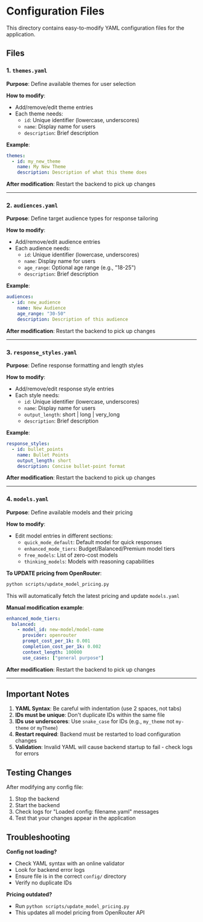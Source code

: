 # Configuration Files

This directory contains easy-to-modify YAML configuration files for the application.

## Files

### 1. `themes.yaml`
**Purpose**: Define available themes for user selection

**How to modify**:
- Add/remove/edit theme entries
- Each theme needs:
  - `id`: Unique identifier (lowercase, underscores)
  - `name`: Display name for users
  - `description`: Brief description

**Example**:
```yaml
themes:
  - id: my_new_theme
    name: My New Theme
    description: Description of what this theme does
```

**After modification**: Restart the backend to pick up changes

---

### 2. `audiences.yaml`
**Purpose**: Define target audience types for response tailoring

**How to modify**:
- Add/remove/edit audience entries
- Each audience needs:
  - `id`: Unique identifier (lowercase, underscores)
  - `name`: Display name for users
  - `age_range`: Optional age range (e.g., "18-25")
  - `description`: Brief description

**Example**:
```yaml
audiences:
  - id: new_audience
    name: New Audience
    age_range: "30-50"
    description: Description of this audience
```

**After modification**: Restart the backend to pick up changes

---

### 3. `response_styles.yaml`
**Purpose**: Define response formatting and length styles

**How to modify**:
- Add/remove/edit response style entries
- Each style needs:
  - `id`: Unique identifier (lowercase, underscores)
  - `name`: Display name for users
  - `output_length`: short | long | very_long
  - `description`: Brief description

**Example**:
```yaml
response_styles:
  - id: bullet_points
    name: Bullet Points
    output_length: short
    description: Concise bullet-point format
```

**After modification**: Restart the backend to pick up changes

---

### 4. `models.yaml`
**Purpose**: Define available models and their pricing

**How to modify**:
- Edit model entries in different sections:
  - `quick_mode_default`: Default model for quick responses
  - `enhanced_mode_tiers`: Budget/Balanced/Premium model tiers
  - `free_models`: List of zero-cost models
  - `thinking_models`: Models with reasoning capabilities

**To UPDATE pricing from OpenRouter**:
```bash
python scripts/update_model_pricing.py
```
This will automatically fetch the latest pricing and update `models.yaml`

**Manual modification example**:
```yaml
enhanced_mode_tiers:
  balanced:
    - model_id: new-model/model-name
      provider: openrouter
      prompt_cost_per_1k: 0.001
      completion_cost_per_1k: 0.002
      context_length: 100000
      use_cases: ["general purpose"]
```

**After modification**: Restart the backend to pick up changes

---

## Important Notes

1. **YAML Syntax**: Be careful with indentation (use 2 spaces, not tabs)
2. **IDs must be unique**: Don't duplicate IDs within the same file
3. **IDs use underscores**: Use `snake_case` for IDs (e.g., `my_theme` not `my-theme` or `myTheme`)
4. **Restart required**: Backend must be restarted to load configuration changes
5. **Validation**: Invalid YAML will cause backend startup to fail - check logs for errors

## Testing Changes

After modifying any config file:

1. Stop the backend
2. Start the backend
3. Check logs for "Loaded config: filename.yaml" messages
4. Test that your changes appear in the application

## Troubleshooting

**Config not loading?**
- Check YAML syntax with an online validator
- Look for backend error logs
- Ensure file is in the correct `config/` directory
- Verify no duplicate IDs

**Pricing outdated?**
- Run `python scripts/update_model_pricing.py`
- This updates all model pricing from OpenRouter API